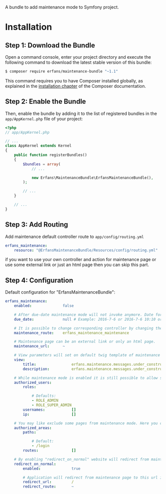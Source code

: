 A bundle to add maintenance mode to Symfony project.

Installation
============

Step 1: Download the Bundle
---------------------------

Open a command console, enter your project directory and execute the
following command to download the latest stable version of this bundle:

```bash
$ composer require erfans/maintenance-bundle "~1.1"
```

This command requires you to have Composer installed globally, as explained
in the [installation chapter](https://getcomposer.org/doc/00-intro.md)
of the Composer documentation.

Step 2: Enable the Bundle
-------------------------

Then, enable the bundle by adding it to the list of registered bundles
in the `app/AppKernel.php` file of your project:

```php
<?php
// app/AppKernel.php

// ...
class AppKernel extends Kernel
{
    public function registerBundles()
    {
        $bundles = array(
            // ...

            new Erfans\MaintenanceBundle\ErfansMaintenanceBundle(),
        );

        // ...
    }

    // ...
}
```

Step 3: Add Routing
-------------------
Add maintenance default controller route to `app/config/routing.yml`
```Yaml
erfans_maintenance:
    resource: "@ErfansMaintenanceBundle/Resources/config/routing.yml"
```    
if you want to use your own controller and action for maintenance page 
or use some external link or just an html page then you can skip this part. 

Step 4: Configuration
---------------------
Default configuration for "ErfansMaintenanceBundle":
```Yaml
erfans_maintenance:
    enabled:              false

    # After due-date maintenance mode will not invoke anymore. Date format should be 'YYYY-MM-DD' or 'YYYY-MM-DD HH:MM:SS' or 'YYYY-MM-DD HH:MM:SS +/-TT:TT' or timestamp
    due_date:             null # Example: 2016-7-6 or 2016-7-6 10:10 or 2016-7-6 10:10:10 +02:00 or 1467763200

    # It is possible to change corresponding controller by changing the route name.
    maintenance_route:    erfans_maintenance_maintenance

    # Maintenance page can be an external link or only an html page.
    maintenance_url:      ~

    # View parameters will set on default twig template of maintenance bundle. These values will translate before rendering
    view:
        title:                erfans.maintenance.messages.under_construction.title
        description:          erfans.maintenance.messages.under_construction.description

    # While maintenance mode is enabled it is still possible to allow some users to visit the website based on users' roles or usernames or their IPs.
    authorized_users:
        roles:

            # Defaults:
            - ROLE_ADMIN
            - ROLE_SUPER_ADMIN
        usernames:            []
        ip:                   []

    # You may like exclude some pages from maintenance mode. Here you can define their paths or routes.
    authorized_areas:
        paths:

            # Default:
            - /login
        routes:               []

    # By enabling "redirect_on_normal" website will redirect from maintenance page if maintenance mode is disabled.
    redirect_on_normal:
        enabled:              true

        # Application will redirect from maintenance page to this url if maintenance_mode is false. You can only set on of redirect_url or redirect_route
        redirect_url:         /
        redirect_route:       ~
```        
